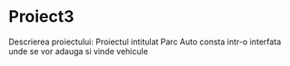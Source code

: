 # Proiect3
Descrierea proiectului:
Proiectul intitulat Parc Auto consta intr-o interfata unde se vor adauga si vinde vehicule 

